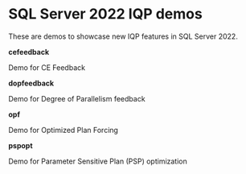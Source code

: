 # SQL Server 2022 IQP demos

These are demos to showcase new IQP features in SQL Server 2022.

**cefeedback**

Demo for CE Feedback

**dopfeedback**

Demo for Degree of Parallelism feedback

**opf**

Demo for Optimized Plan Forcing

**pspopt**

Demo for Parameter Sensitive Plan (PSP) optimization
